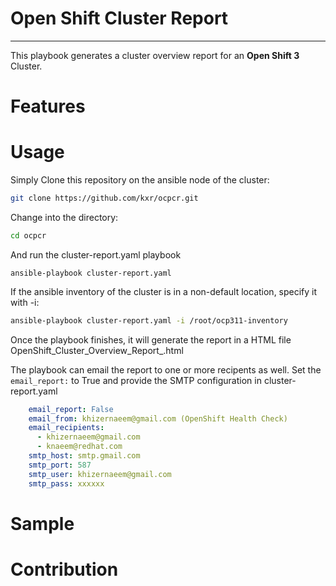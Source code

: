 # Open Shift Cluster Report
---

This playbook generates a cluster overview report for an **Open Shift 3** Cluster.

# Features

# Usage

Simply Clone this repository on the ansible node of the cluster:

```bash
git clone https://github.com/kxr/ocpcr.git
```

Change into the directory:

```bash
cd ocpcr
```
And run the cluster-report.yaml playbook

```
ansible-playbook cluster-report.yaml
```

If the ansible inventory of the cluster is in a non-default location, specify it with -i:

```bash
ansible-playbook cluster-report.yaml -i /root/ocp311-inventory
```
Once the playbook finishes, it will generate the report in a HTML file OpenShift_Cluster_Overview_Report_<date>.html

The playbook can email the report to one or more recipents as well.
Set the `email_report:` to True and provide the SMTP configuration in cluster-report.yaml

```yaml
    email_report: False
    email_from: khizernaeem@gmail.com (OpenShift Health Check)
    email_recipients:
      - khizernaeem@gmail.com
      - knaeem@redhat.com
    smtp_host: smtp.gmail.com
    smtp_port: 587
    smtp_user: khizernaeem@gmail.com
    smtp_pass: xxxxxx

```

# Sample

# Contribution
